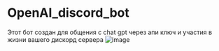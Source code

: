 # OpenAI_discord_bot
Этот бот создан для общения с chat gpt через апи ключ и участия в жизни вашего дискорд сервера
![image](https://github.com/ivcoolstudio/OpenAI_discord_bot/assets/122176728/d2837f00-d2e0-4ec8-8250-2e8638110bb2)
